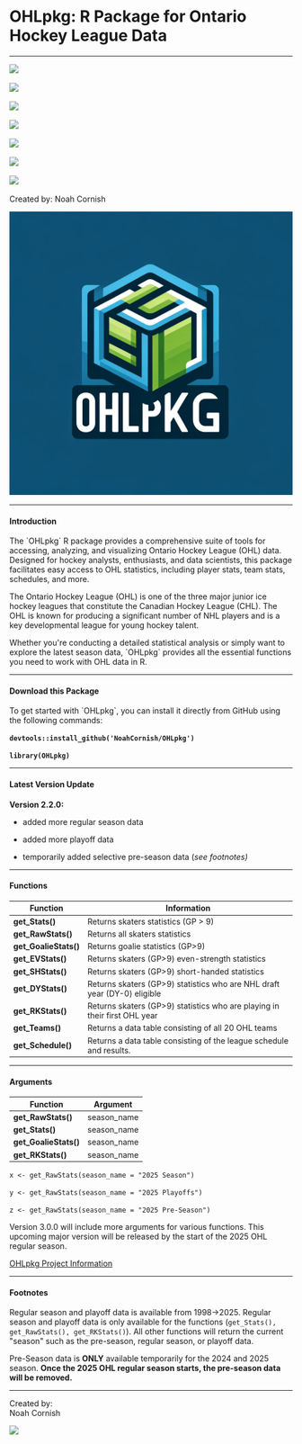 # OHLpkg: R Package for Ontario Hockey League Data

------------------------------------------------------------------------

![](https://img.shields.io/badge/OHLpkg-v2.2.0-teal)

![](https://img.shields.io/github/commit-activity/t/NoahCornish/OHLpkg/main)

![](https://img.shields.io/github/issues/NoahCornish/OHLpkg)

![](https://img.shields.io/github/downloads/NoahCornish/OHLpkg/total)

![](https://img.shields.io/github/repo-size/NoahCornish/OHLpkg)

![](https://img.shields.io/github/license/NoahCornish/OHLpkg)

![](https://img.shields.io/badge/Package-Operational-brightgreen.svg)

Created by: Noah Cornish

![](OHLpkg_logo.png)

------------------------------------------------------------------------

#### **Introduction**

The \`OHLpkg\` R package provides a comprehensive suite of tools for accessing, analyzing, and visualizing Ontario Hockey League (OHL) data. Designed for hockey analysts, enthusiasts, and data scientists, this package facilitates easy access to OHL statistics, including player stats, team stats, schedules, and more.

The Ontario Hockey League (OHL) is one of the three major junior ice hockey leagues that constitute the Canadian Hockey League (CHL). The OHL is known for producing a significant number of NHL players and is a key developmental league for young hockey talent.

Whether you're conducting a detailed statistical analysis or simply want to explore the latest season data, \`OHLpkg\` provides all the essential functions you need to work with OHL data in R.

------------------------------------------------------------------------

#### **Download this Package**

To get started with \`OHLpkg\`, you can install it directly from GitHub using the following commands:

**`devtools::install_github('NoahCornish/OHLpkg')`**

**`library(OHLpkg)`**

------------------------------------------------------------------------

#### **Latest Version Update**

**Version 2.2.0:**

-   added more regular season data

-   added more playoff data

-   temporarily added selective pre-season data (*see footnotes)*

------------------------------------------------------------------------

#### **Functions**

| Function              | Information                                                                |
|-----------------------|-------------------------------------------------|
| **get_Stats()**       | Returns skaters statistics (GP \> 9)                                       |
| **get_RawStats()**    | Returns all skaters statistics                                             |
| **get_GoalieStats()** | Returns goalie statistics (GP\>9)                                          |
| **get_EVStats()**     | Returns skaters (GP\>9) even-strength statistics                           |
| **get_SHStats()**     | Returns skaters (GP\>9) short-handed statistics                            |
| **get_DYStats()**     | Returns skaters (GP\>9) statistics who are NHL draft year (DY-0) eligible  |
| **get_RKStats()**     | Returns skaters (GP\>9) statistics who are playing in their first OHL year |
| **get_Teams()**       | Returns a data table consisting of all 20 OHL teams                        |
| **get_Schedule()**    | Returns a data table consisting of the league schedule and results.        |

------------------------------------------------------------------------

#### **Arguments**

| Function              | Argument    |
|-----------------------|-------------|
| **get_RawStats()**    | season_name |
| **get_Stats()**       | season_name |
| **get_GoalieStats()** | season_name |
| **get_RKStats()**     | season_name |

`x <- get_RawStats(season_name = "2025 Season")`

`y <- get_RawStats(season_name = "2025 Playoffs")`

`z <- get_RawStats(season_name = "2025 Pre-Season")`

Version 3.0.0 will include more arguments for various functions. This upcoming major version will be released by the start of the 2025 OHL regular season.

[OHLpkg Project Information](https://github.com/users/NoahCornish/projects/4?pane=info&statusUpdateId=42574)

------------------------------------------------------------------------

#### **Footnotes**

Regular season and playoff data is available from 1998-\>2025. Regular season and playoff data is only available for the functions (`get_Stats(), get_RawStats(), get_RKStats()`). All other functions will return the current "season" such as the pre-season, regular season, or playoff data.

Pre-Season data is **ONLY** available temporarily for the 2024 and 2025 season. **Once the 2025 OHL regular season starts, the pre-season data will be removed.**

------------------------------------------------------------------------

Created by:\
Noah Cornish

[![](https://img.shields.io/twitter/follow/NoahCornish)](https://twitter.com/NoahCornish)

